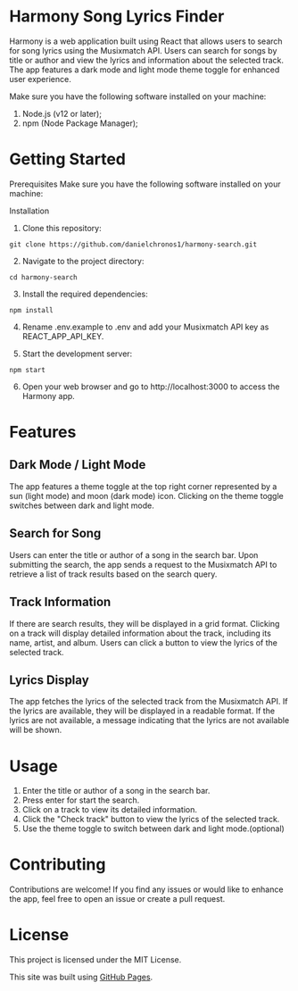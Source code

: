 <h1>Harmony Song Lyrics Finder</h1>

Harmony is a web application built using React that allows users to search for song lyrics using the Musixmatch API. Users can search for songs by title or author and view the lyrics and information about the selected track. The app features a dark mode and light mode theme toggle for enhanced user experience.


Make sure you have the following software installed on your machine:

1. Node.js (v12 or later);
2. npm (Node Package Manager);

<h1>Getting Started</h1>
Prerequisites
Make sure you have the following software installed on your machine:

Installation
1. Clone this repository:
```
git clone https://github.com/danielchronos1/harmony-search.git
```
2. Navigate to the project directory:
```
cd harmony-search
```
3. Install the required dependencies:
```
npm install
```
4. Rename .env.example to .env and add your Musixmatch API key as REACT_APP_API_KEY.

5. Start the development server:
```
npm start
```
6. Open your web browser and go to http://localhost:3000 to access the Harmony app.

<h1>Features</h1>

<h2>Dark Mode / Light Mode</h2>
The app features a theme toggle at the top right corner represented by a sun (light mode) and moon (dark mode) icon.
Clicking on the theme toggle switches between dark and light mode.

<h2>Search for Song</h2>
Users can enter the title or author of a song in the search bar.
Upon submitting the search, the app sends a request to the Musixmatch API to retrieve a list of track results based on the search query.

<h2>Track Information</h2>
If there are search results, they will be displayed in a grid format.
Clicking on a track will display detailed information about the track, including its name, artist, and album.
Users can click a button to view the lyrics of the selected track.

<h2>Lyrics Display</h2>
The app fetches the lyrics of the selected track from the Musixmatch API.
If the lyrics are available, they will be displayed in a readable format.
If the lyrics are not available, a message indicating that the lyrics are not available will be shown.

<h1>Usage</h1>

1. Enter the title or author of a song in the search bar.
2. Press enter for start the search.
3. Click on a track to view its detailed information.
4. Click the "Check track" button to view the lyrics of the selected track.
5. Use the theme toggle to switch between dark and light mode.(optional)
   
<h1>Contributing</h1>
Contributions are welcome! If you find any issues or would like to enhance the app, feel free to open an issue or create a pull request.

<h1>License</h1>
This project is licensed under the MIT License.

This site was built using [GitHub Pages]([https://pages.github.com/](https://danielchronos1.github.io/harmony-search/)https://danielchronos1.github.io/harmony-search/).
